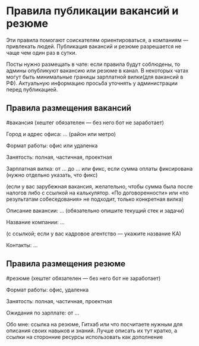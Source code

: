 # Правила публикации вакансий и резюме

Эти правила помогают соискателям ориентироваться, а компаниям — привлекать людей. Публикация вакансий и резюме разрешается не чаще чем один раз в сутки.

Посты нужно размещать в чате: если правила будут соблюдены, то админы опубликуют вакансию или резюме в канал.
В некоторых чатах могут быть минимальные границы зарплатной вилки(для вакансий в РФ). Актуальную информацию просьба уточнять у администрации перед публикацией.

## Правила размещения вакансий

#вакансия (хештег обязателен — без него бот не заработает)

Город и адрес офиса: ... (район или метро)

Формат работы: офис или удаленка

Занятость: полная, частичная, проектная

Зарплатная вилка: от ... до ... или фикс, если сумма оплаты фиксирована (нужно отдельно указать, что фикс)

(если у вас зарубежная вакансия, желательно, чтобы сумма была после налогов либо с ссылкой на калькулятор. «По договоренности» или «по результатам собеседования» не подходит, только конкретная вилка)

Описание вакансии: ... (обязательно опишите текущий стек и задачи)

Название компании: ...

(с ссылкой; если у вас кадровое агентство — укажите название КА)

Контакты: ...

## Правила размещения резюме

#резюме (хештег обязателен — без него бот не заработает)

Формат работы: офис, удаленка

Занятость: полная, частичная, проектная

Ожидания по зарплате: от ...

Обо мне: ссылка на резюме, Гитхаб или что посчитаете нужным для описания своих навыков и знаний. Лучше описать их тут кратко, а ссылки на сторонние ресурсы использовать как дополнение
